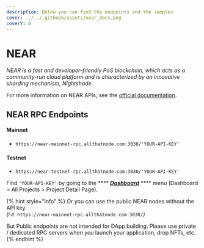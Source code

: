 ```yaml
---
description: Below you can find the endpoints and the samples
cover: ../../.gitbook/assets/near_docs.png
coverY: 0
---
```


# NEAR

_NEAR is a fast and developer-friendly PoS blockchain, which acts as a community-run cloud platform and is characterized by an innovative sharding mechanism, Nightshade._



For more information on NEAR APIs, see the [official documentation](https://docs.near.org/docs/api/overview).

## NEAR RPC Endpoints  <a href="#network" id="network"></a>

#### Mainnet

* `https://near-mainnet-rpc.allthatnode.com:3030/'YOUR-API-KEY'`

#### Testnet

* `https://near-testnet-rpc.allthatnode.com:3030/'YOUR-API-KEY'`



Find `'YOUR-API-KEY'` by going to the **** [_**Dashboard**_](https://www.allthatnode.com/dashboard.dsrv) **** menu (Dashboard > All Projects > Project Detail Page).

{% hint style="info" %}
Or you can use the public NEAR nodes without the API key. \
_(i.e._ `https://near-mainnet-rpc.allthatnode.com:3030/`_)_

But Public endpoints are not intended for DApp building. Please use private / dedicated RPC servers when you launch your application, drop NFTs, etc.
{% endhint %}

